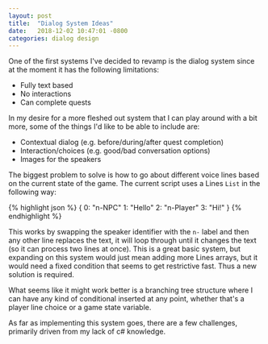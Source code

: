 ```yaml
---
layout: post
title:  "Dialog System Ideas"
date:   2018-12-02 10:47:01 -0800
categories: dialog design
---
```

One of the first systems I've decided to revamp is the dialog system since at the moment it has the following limitations:

- Fully text based
- No interactions
- Can complete quests

In my desire for a more fleshed out system that I can play around with a bit more, some of the things I'd like to be able to include are:

- Contextual dialog (e.g. before/during/after quest completion)
- Interaction/choices (e.g. good/bad conversation options)
- Images for the speakers

The biggest problem to solve is how to go about different voice lines based on the current state of the game. The current script uses a Lines `List` in the following way:

{% highlight json %}
{
  0: "n-NPC"
  1: "Hello"
  2: "n-Player"
  3: "Hi!"
}
{% endhighlight %}

This works by swapping the speaker identifier with the `n-` label and then any other line replaces the text, it will loop through until it changes the text (so it can process two lines at once). This is a great basic system, but expanding on this system would just mean adding more Lines arrays, but it would need a fixed condition that seems to get restrictive fast. Thus a new solution is required.

What seems like it might work better is a branching tree structure where I can have any kind of conditional inserted at any point, whether that's a player line choice or a game state variable.

As far as implementing this system goes, there are a few challenges, primarily driven from my lack of c# knowledge.
